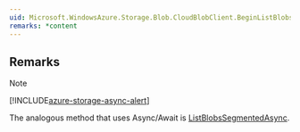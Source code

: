 ```yaml
---  
uid: Microsoft.WindowsAzure.Storage.Blob.CloudBlobClient.BeginListBlobsSegmented(System.String,Microsoft.WindowsAzure.Storage.Blob.BlobContinuationToken,System.AsyncCallback,System.Object)  
remarks: *content  
---  
```

  
## Remarks  
  
> [!NOTE]
>  [!INCLUDE[azure-storage-async-alert](../Token/azure-storage-async-alert_md.md)]  
>   
>  The analogous method that uses Async/Await is [ListBlobsSegmentedAsync](assetId:///Overload:Microsoft.WindowsAzure.Storage.Blob.CloudBlobClient.ListBlobsSegmentedAsync?qualifyHint=False&autoUpgrade=True).
